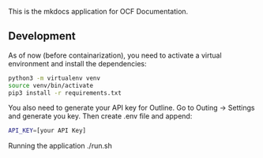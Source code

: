 This is the mkdocs application for OCF Documentation.

## Development
As of now (before containarization), you need to activate a virtual environment and install the dependencies:

```bash
python3 -m virtualenv venv
source venv/bin/activate
pip3 install -r requirements.txt
```

You also need to generate your API key for Outline. Go to Outing -> Settings and generate you key. Then create .env file and append:

```bash
API_KEY=[your API Key] 
```

Running the application
./run.sh



